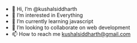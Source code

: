 - 👋 Hi, I’m @kushalsiddharth
- 👀 I’m interested in Everything
- 🌱 I’m currently learning javascript
- 💞️ I’m looking to collaborate on web development
- 📫 How to reach me kushalsiddharth@gmail.com

<!---
kushalsiddharth/kushalsiddharth is a ✨ special ✨ repository because its `README.md` (this file) appears on your GitHub profile.
You can click the Preview link to take a look at your changes.
--->
